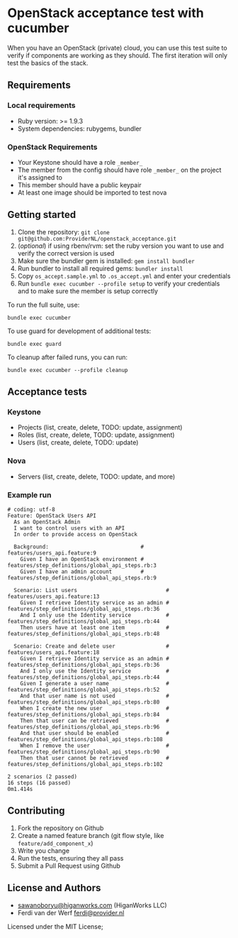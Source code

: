 # OpenStack acceptance test with cucumber

When you have an OpenStack (private) cloud, you can use this test suite to verify if components are
working as they should. The first iteration will only test the basics of the stack.


## Requirements

### Local requirements
* Ruby version: >= 1.9.3
* System dependencies: rubygems, bundler

### OpenStack Requirements

* Your Keystone should have a role `_member_`
* The member from the config should have role `_member_` on the project it's assigned to
* This member should have a public keypair
* At least one image should be imported to test nova

## Getting started

1. Clone the repository: `git clone git@github.com:ProviderNL/openstack_acceptance.git`
2. (_optional_) if using rbenv/rvm: set the ruby version you want to use and verify the correct version is used
3. Make sure the bundler gem is installed: `gem install bundler`
4. Run bundler to install all required gems: `bundler install`
5. Copy `os_accept.sample.yml` to `.os_accept.yml` and enter your credentials
6. Run `bundle exec cucumber --profile setup` to verify your credentials and to make sure the
member is setup correctly

To run the full suite, use:

    bundle exec cucumber

To use guard for development of additional tests:

    bundle exec guard

To cleanup after failed runs, you can run:

    bundle exec cucumber --profile cleanup

## Acceptance tests

### Keystone
* Projects (list, create, delete, TODO: update, assignment)
* Roles (list, create, delete, TODO: update, assignment)
* Users (list, create, delete, TODO: update)

### Nova
* Servers (list, create, delete, TODO: update, and more)

### Example run
```
# coding: utf-8
Feature: OpenStack Users API
  As an OpenStack Admin
  I want to control users with an API
  In order to provide access on OpenStack

  Background:                             # features/users_api.feature:9
    Given I have an OpenStack environment # features/step_definitions/global_api_steps.rb:3
    Given I have an admin account         # features/step_definitions/global_api_steps.rb:9

  Scenario: List users                            # features/users_api.feature:13
    Given I retrieve Identity service as an admin # features/step_definitions/global_api_steps.rb:36
    And I only use the Identity service           # features/step_definitions/global_api_steps.rb:44
    Then users have at least one item             # features/step_definitions/global_api_steps.rb:48

  Scenario: Create and delete user                # features/users_api.feature:18
    Given I retrieve Identity service as an admin # features/step_definitions/global_api_steps.rb:36
    And I only use the Identity service           # features/step_definitions/global_api_steps.rb:44
    Given I generate a user name                  # features/step_definitions/global_api_steps.rb:52
    And that user name is not used                # features/step_definitions/global_api_steps.rb:80
    When I create the new user                    # features/step_definitions/global_api_steps.rb:84
    Then that user can be retrieved               # features/step_definitions/global_api_steps.rb:96
    And that user should be enabled               # features/step_definitions/global_api_steps.rb:108
    When I remove the user                        # features/step_definitions/global_api_steps.rb:90
    Then that user cannot be retrieved            # features/step_definitions/global_api_steps.rb:102

2 scenarios (2 passed)
16 steps (16 passed)
0m1.414s
```

## Contributing

1. Fork the repository on Github
2. Create a named feature branch (git flow style, like `feature/add_component_x`)
3. Write you change
4. Run the tests, ensuring they all pass
5. Submit a Pull Request using Github

## License and Authors
- sawanoboryu@higanworks.com (HiganWorks LLC)
- Ferdi van der Werf <ferdi@provider.nl>

Licensed under the MIT License;
